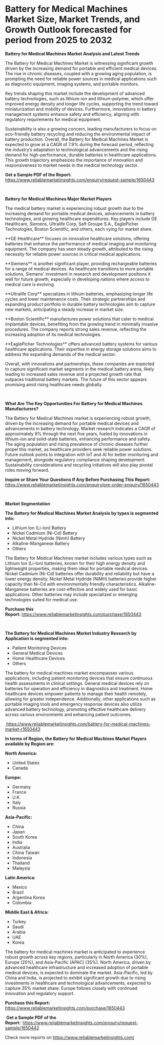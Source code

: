 <p><h1>Battery for Medical Machines Market Size, Market Trends, and Growth Outlook forecasted for period from 2025 to 2032</h1></p><p><strong>Battery for Medical Machines Market Analysis and Latest Trends</strong></p>
<p><p>The Battery for Medical Machines Market is witnessing significant growth driven by the increasing demand for portable and efficient medical devices. The rise in chronic diseases, coupled with a growing aging population, is prompting the need for reliable power sources in medical applications such as diagnostic equipment, imaging systems, and portable monitors. </p><p>Key trends shaping this market include the development of advanced battery technologies, such as lithium-ion and lithium-polymer, which offer improved energy density and longer life cycles, supporting the trend toward miniaturization and mobility of devices. Furthermore, innovations in battery management systems enhance safety and efficiency, aligning with regulatory requirements for medical equipment. </p><p>Sustainability is also a growing concern, leading manufacturers to focus on eco-friendly battery recycling and reducing the environmental impact of battery production. Overall, the Battery for Medical Machines Market is expected to grow at a CAGR of 7.9% during the forecast period, reflecting the industry’s adaptation to technological advancements and the rising demand for high-performance, durable batteries in healthcare applications. This growth trajectory emphasizes the importance of innovation and responsiveness to market needs in the medical technology sector.</p></p>
<p><strong>Get a Sample PDF of the Report:&nbsp;</strong> <a href="https://www.reliablemarketinsights.com/enquiry/request-sample/1650443?utm_campaign=3367&utm_medium=2&utm_source=Github&utm_content=ia&utm_term=23032025&utm_id=battery-for-medical-machines">https://www.reliablemarketinsights.com/enquiry/request-sample/1650443</a></p>
<p>&nbsp;</p>
<p><strong>Battery for Medical Machines Major Market Players</strong></p>
<p><p>The medical battery market is experiencing robust growth due to the increasing demand for portable medical devices, advancements in battery technologies, and growing healthcare expenditures. Key players include GE Healthcare, Siemens, Ultralife Corp, Saft Groupe S.A., EaglePicher Technologies, Boston Scientific, and others, each vying for market share.</p><p>**GE Healthcare** focuses on innovative healthcare solutions, offering batteries that enhance the performance of medical imaging and monitoring equipment. The company has seen steady growth, attributed to the rising necessity for reliable power sources in critical medical applications.</p><p>**Siemens** is another significant player, providing rechargeable batteries for a range of medical devices. As healthcare transitions to more portable solutions, Siemens' investment in research and development positions it well for future growth, especially in developing nations where access to medical care is evolving.</p><p>**Ultralife Corp** specializes in lithium batteries, emphasizing longer life cycles and lower maintenance costs. Their strategic partnerships and expanding product portfolio in durable battery technologies aim to capture new markets, anticipating a steady increase in market size.</p><p>**Boston Scientific** manufactures power solutions that cater to medical implantable devices, benefiting from the growing trend in minimally invasive procedures. The company reports strong sales revenue, reflecting the increasing adoption of its medical technologies.</p><p>**EaglePicher Technologies** offers advanced battery systems for various healthcare applications. Their expertise in energy storage solutions aims to address the expanding demands of the medical sector.</p><p>Overall, with innovations and partnerships, these companies are expected to capture significant market segments in the medical battery arena, likely leading to increased sales revenue and a projected growth rate that outpaces traditional battery markets. The future of this sector appears promising amid rising healthcare needs globally.</p></p>
<p>&nbsp;</p>
<p><strong>What Are The Key Opportunities For Battery for Medical Machines Manufacturers?</strong></p>
<p><p>The Battery for Medical Machines market is experiencing robust growth, driven by the increasing demand for portable medical devices and advancements in battery technology. Market research indicates a CAGR of approximately 8% through the next five years, fueled by innovations in lithium-ion and solid-state batteries, enhancing performance and safety. The aging population and rising prevalence of chronic diseases further propel this market, as healthcare providers seek reliable power solutions. Future outlook points to integration with IoT and AI for better monitoring and management, alongside regulatory compliance shaping development. Sustainability considerations and recycling initiatives will also play pivotal roles moving forward.</p></p>
<p><strong>Inquire or Share Your Questions If Any Before Purchasing This Report:</strong> <a href="https://www.reliablemarketinsights.com/enquiry/pre-order-enquiry/1650443?utm_campaign=3367&utm_medium=2&utm_source=Github&utm_content=ia&utm_term=23032025&utm_id=battery-for-medical-machines">https://www.reliablemarketinsights.com/enquiry/pre-order-enquiry/1650443</a></p>
<p>&nbsp;</p>
<p><strong>Market Segmentation</strong></p>
<p><strong>The Battery for Medical Machines Market Analysis by types is segmented into:</strong></p>
<p><ul><li>Lithium Ion (Li-Ion) Battery</li><li>Nickel Cadmium (Ni-Cd) Battery</li><li>Nickel Metal Hydride (Nimh) Battery</li><li>Alkaline-Manganese Battery</li><li>Others</li></ul></p>
<p><p>The Battery for Medical Machines market includes various types such as Lithium Ion (Li-Ion) batteries, known for their high energy density and lightweight properties, making them ideal for portable medical devices. Nickel Cadmium (Ni-Cd) batteries offer durability and reliability but have a lower energy density. Nickel Metal Hydride (NiMH) batteries provide higher capacity than Ni-Cd with environmentally friendly characteristics. Alkaline-Manganese batteries are cost-effective and widely used for basic applications. Other batteries may include specialized or emerging technologies suited for medical use.</p></p>
<p><strong>Purchase this Report:&nbsp;</strong><a href="https://www.reliablemarketinsights.com/purchase/1650443?utm_campaign=3367&utm_medium=2&utm_source=Github&utm_content=ia&utm_term=23032025&utm_id=battery-for-medical-machines">https://www.reliablemarketinsights.com/purchase/1650443</a></p>
<p>&nbsp;</p>
<p><strong>The Battery for Medical Machines Market Industry Research by Application is segmented into:</strong></p>
<p><ul><li>Patient Monitoring Devices</li><li>General Medical Devices</li><li>Home Healthcare Devices</li><li>Others</li></ul></p>
<p><p>The battery for medical machines market encompasses various applications, including patient monitoring devices that ensure continuous health assessments in clinical settings. General medical devices rely on batteries for operation and efficiency in diagnostics and treatment. Home healthcare devices empower patients to manage their health remotely, allowing for greater independence. Additionally, other applications such as portable imaging tools and emergency response devices also utilize advanced battery technology, promoting effective healthcare delivery across various environments and enhancing patient outcomes.</p></p>
<p><a href="https://www.reliablemarketinsights.com/battery-for-medical-machines-market-r1650443?utm_campaign=3367&utm_medium=2&utm_source=Github&utm_content=ia&utm_term=23032025&utm_id=battery-for-medical-machines">&nbsp;https://www.reliablemarketinsights.com/battery-for-medical-machines-market-r1650443</a></p>
<p><strong>In terms of Region, the Battery for Medical Machines Market Players available by Region are:</strong></p>
<p>
    <p> <strong> North America: </strong>
        <ul>
            <li>United States</li>
            <li>Canada</li>
        </ul>
        </p> 
    <p> <strong> Europe: </strong>
        <ul>
            <li>Germany</li>
            <li>France</li>
            <li>U.K.</li>
            <li>Italy</li>
            <li>Russia</li>
        </ul>
        </p> 
    <p> <strong> Asia-Pacific: </strong>
        <ul>
            <li>China</li>
            <li>Japan</li>
            <li>South Korea</li>
            <li>India</li>
            <li>Australia</li>
            <li>China Taiwan</li>
            <li>Indonesia</li>
            <li>Thailand</li>
            <li>Malaysia</li>
        </ul>
        </p> 
    <p> <strong> Latin America: </strong>
        <ul>
            <li>Mexico</li>
            <li>Brazil</li>
            <li>Argentina Korea</li>
            <li>Colombia</li>
        </ul>
        </p> 
    <p> <strong> Middle East & Africa: </strong>
        <ul>
            <li>Turkey</li>
            <li>Saudi</li>
            <li>Arabia</li>
            <li>UAE</li>
            <li>Korea</li>
        </ul>
    </p>
    </p>
<p><p>The battery for medical machines market is anticipated to experience robust growth across key regions, particularly in North America (30%), Europe (25%), and Asia-Pacific (APAC) (35%). North America, driven by advanced healthcare infrastructure and increased adoption of portable medical devices, is expected to dominate the market. Asia-Pacific, led by China and India, is projected to exhibit significant growth due to rising investments in healthcare and technological advancements, expected to capture 35% market share. Europe follows closely with continued innovation and regulatory support.</p></p>
<p><strong>Purchase this Report: </strong><a href="https://www.reliablemarketinsights.com/purchase/1650443?utm_campaign=3367&utm_medium=2&utm_source=Github&utm_content=ia&utm_term=23032025&utm_id=battery-for-medical-machines">https://www.reliablemarketinsights.com/purchase/1650443</a></p>
<p>&nbsp;<strong>Get a Sample PDF of the Report:&nbsp;&nbsp;</strong><a href="https://www.reliablemarketinsights.com/enquiry/request-sample/1650443?utm_campaign=3367&utm_medium=2&utm_source=Github&utm_content=ia&utm_term=23032025&utm_id=battery-for-medical-machines">https://www.reliablemarketinsights.com/enquiry/request-sample/1650443</a></p>
<p><strong></strong></p>
<p>Check more reports on <a href="https://www.reliablemarketinsights.com/?utm_campaign=3367&utm_medium=2&utm_source=Github&utm_content=ia&utm_term=23032025&utm_id=battery-for-medical-machines">https://www.reliablemarketinsights.com/</a></p>